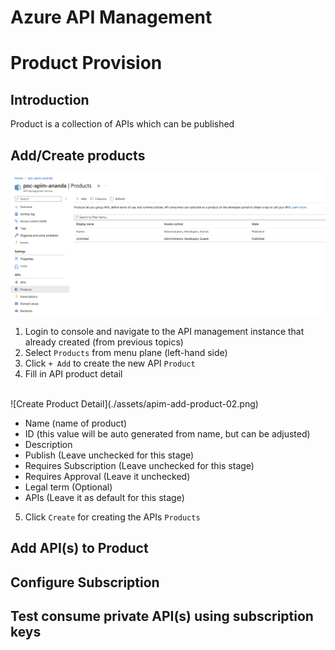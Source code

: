 # Azure API Management 
# Product Provision

## Introduction
Product is a collection of APIs which can be published 


## Add/Create products

![Create Product](./assets/apim-add-product-01.png)
<br/>
1. Login to console and navigate to the API management instance that already created (from previous topics)
2. Select `Products` from menu plane (left-hand side)
3. Click `+ Add` to create the new API `Product`
4. Fill in API product detail 

<br/>
![Create Product Detail](./assets/apim-add-product-02.png)
<br/>

- Name (name of product)
- ID (this value will be auto generated from name, but can be adjusted)
- Description
- Publish (Leave unchecked for this stage)
- Requires Subscription (Leave unchecked for this stage)
- Requires Approval (Leave it unchecked)
- Legal term (Optional)
- APIs (Leave it as default for this stage)
5. Click `Create` for creating the APIs `Products`



## Add API(s) to Product



## Configure Subscription


## Test consume private API(s) using subscription keys

